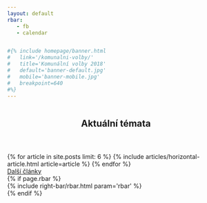 ```yaml
---
layout: default
rbar: 
   - fb
   - calendar


#{% include homepage/banner.html 
#   link='/komunalni-volby/'
#   title='Komunální volby 2018'
#   default='banner-default.jpg'
#   mobile='banner-mobile.jpg'
#   breakpoint=640
#%}
---
```

<div class="row">
  <div class="medium-12 large-8 columns">
    <section class="o-section o-section--spaceBot">
      <div class="o-section-inner o-section-inner--leftBlock">
        <header class="o-section-header">
          <h1 class="o-section__heading">Aktuální témata</h1>
        </header>
        {% for article in site.posts limit: 6 %}
          {% include articles/horizontal-article.html article=article %}
        {% endfor %}
        <div class="c-article-listing__nextbox">
          <a href="{{'/aktuality/' | relative_url}}" rel="next" class="button expanded large">Další články</a>
        </div>
      </div>
    </section>
  </div>
  {% if page.rbar %}
  <div class="medium-12 large-4 columns">
    {% include right-bar/rbar.html param='rbar' %}
  </div>
  {% endif %}
</div>
